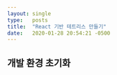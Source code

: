 ```yaml
---
layout: single
type:   posts
title:  "React 기반 테트리스 만들기"
date:   2020-01-28 20:54:21 -0500
---
```


## 개발 환경 초기화

